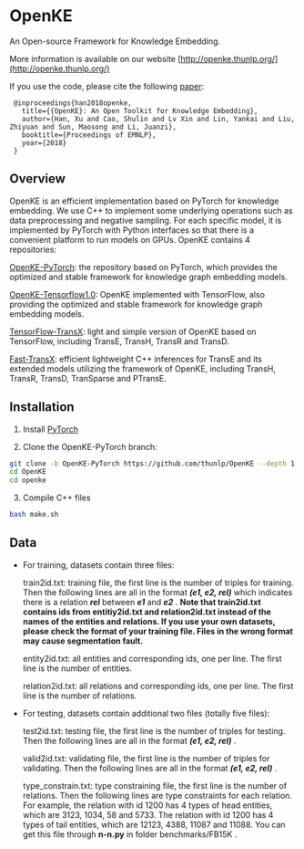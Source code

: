# OpenKE
An Open-source Framework for Knowledge Embedding.

More information is available on our website
[http://openke.thunlp.org/](http://openke.thunlp.org/)

If you use the code, please cite the following [paper](http://aclweb.org/anthology/D18-2024):

```
 @inproceedings{han2018openke,
   title={{OpenKE}: An Open Toolkit for Knowledge Embedding},
   author={Han, Xu and Cao, Shulin and Lv Xin and Lin, Yankai and Liu, Zhiyuan and Sun, Maosong and Li, Juanzi},
   booktitle={Proceedings of EMNLP},
   year={2018}
 }
```


## Overview

OpenKE is an efficient implementation based on PyTorch for knowledge embedding. We use C++ to implement some underlying operations such as data preprocessing and negative sampling. For each specific model, it is implemented by PyTorch with Python interfaces so that there is a convenient platform to run models on GPUs. OpenKE contains 4 repositories:

[OpenKE-PyTorch](https://github.com/thunlp/OpenKE/tree/OpenKE-PyTorch): the repository based on PyTorch, which provides the optimized and stable framework for knowledge graph embedding models.

<a href="https://github.com/thunlp/OpenKE/tree/OpenKE-Tensorflow1.0"> OpenKE-Tensorflow1.0</a>: OpenKE implemented with TensorFlow, also providing the optimized and stable framework for knowledge graph embedding models.

<a href="https://github.com/thunlp/TensorFlow-TransX"> TensorFlow-TransX</a>: light and simple version of OpenKE based on TensorFlow, including TransE, TransH, TransR and TransD. 

<a href="https://github.com/thunlp/Fast-TransX"> Fast-TransX</a>: efficient lightweight C++ inferences for TransE and its extended models utilizing the framework of OpenKE, including TransH, TransR, TransD, TranSparse and PTransE. 


## Installation


1. Install [PyTorch](https://pytorch.org/get-started/locally/)

2. Clone the OpenKE-PyTorch branch:
```bash
git clone -b OpenKE-PyTorch https://github.com/thunlp/OpenKE --depth 1
cd OpenKE
cd openke
```
3. Compile C++ files
```bash
bash make.sh
```
## Data

* For training, datasets contain three files:

  train2id.txt: training file, the first line is the number of triples for training. Then the following lines are all in the format ***(e1, e2, rel)*** which indicates there is a relation ***rel*** between ***e1*** and ***e2*** .
  **Note that train2id.txt contains ids from entitiy2id.txt and relation2id.txt instead of the names of the entities and relations. If you use your own datasets, please check the format of your training file. Files in the wrong format may cause segmentation fault.**

  entity2id.txt: all entities and corresponding ids, one per line. The first line is the number of entities.

  relation2id.txt: all relations and corresponding ids, one per line. The first line is the number of relations.

* For testing, datasets contain additional two files (totally five files):

  test2id.txt: testing file, the first line is the number of triples for testing. Then the following lines are all in the format ***(e1, e2, rel)*** .

  valid2id.txt: validating file, the first line is the number of triples for validating. Then the following lines are all in the format ***(e1, e2, rel)*** .

  type_constrain.txt: type constraining file, the first line is the number of relations. Then the following lines are type constraints for each relation. For example, the relation with id 1200 has 4 types of head entities, which are 3123, 1034, 58 and 5733. The relation with id 1200 has 4 types of tail entities, which are 12123, 4388, 11087 and 11088. You can get this file through **n-n.py** in folder benchmarks/FB15K .
